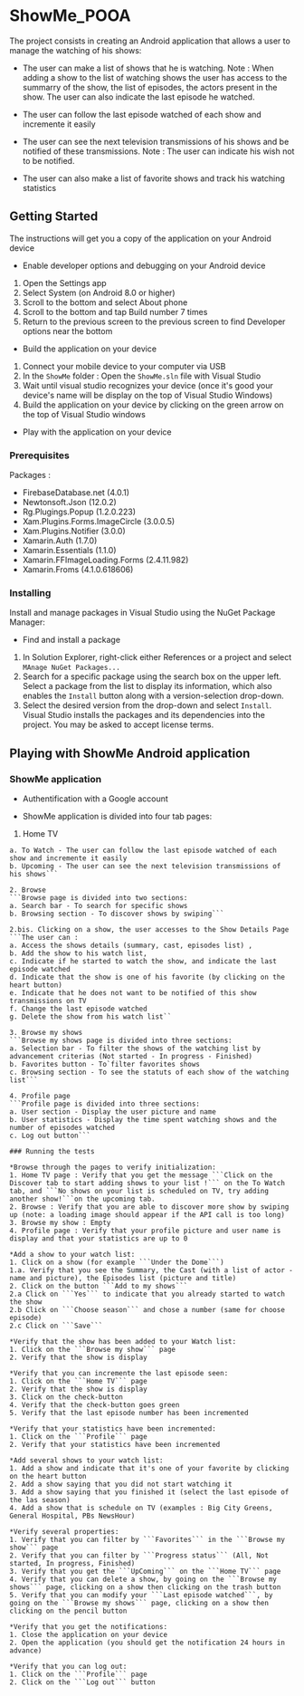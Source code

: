 # ShowMe_POOA

The project consists in creating an Android application that allows a user to manage the watching of his shows:

* The user can make a list of shows that he is watching.
Note : When adding a show to the list of watching shows the user has access to the summarry of the show, the list of episodes, the actors present in the show. The user can also indicate the last episode he watched.

* The user can follow the last episode watched of each show and incremente it easily

* The user can see the next television transmissions of his shows and be notified of these transmissions.
Note : The user can indicate his wish not to be notified.

* The user can also make a list of favorite shows and track his watching statistics

## Getting Started

 The instructions will get you a copy of the application on your Android device

 * Enable developer options and debugging on your Android device
 1. Open the Settings app
 2. Select System (on Android 8.0 or higher)
 3. Scroll to the bottom and select About phone
 4. Scroll to the bottom and tap Build number 7 times
 5. Return to the previous screen to the previous screen to find Developer options near the bottom

 * Build the application on your device
 1. Connect your mobile device to your computer via USB
 2. In the ```ShowMe``` folder : Open the ```ShowMe.sln``` file with Visual Studio
 3. Wait until visual studio recognizes your device (once it's good your device's name will be display on the top of Visual Studio Windows)
 4. Build the application on your device by clicking on the green arrow on the top of Visual Studio windows

 * Play with the application on your device

### Prerequisites

 Packages : 
 * FirebaseDatabase.net (4.0.1)
 * Newtonsoft.Json (12.0.2)
 * Rg.Plugings.Popup (1.2.0.223)
 * Xam.Plugins.Forms.ImageCircle (3.0.0.5)
 * Xam.Plugins.Notifier (3.0.0)
 * Xamarin.Auth (1.7.0)
 * Xamarin.Essentials (1.1.0)
 * Xamarin.FFImageLoading.Forms (2.4.11.982)
 * Xamarin.Froms (4.1.0.618606)

### Installing 

 Install and manage packages in Visual Studio using the NuGet Package Manager:

* Find and install a package
1. In Solution Explorer, right-click either References or a project and select ```MAnage NuGet Packages...```
2. Search for a specific package using the search box on the upper left. Select a package from the list to display its information, which also enables the ```Install``` button along with a version-selection drop-down.
3. Select the desired version from the drop-down and select ```Install```. Visual Studio installs the packages and its dependencies into the project. You may be asked to accept license terms. 


## Playing with ShowMe Android application

### ShowMe application

* Authentification with a Google account

* ShowMe application is divided into four tab pages:
1. Home TV 
```Home TV page is divided into two tab pages: 
a. To Watch - The user can follow the last episode watched of each show and incremente it easily
b. Upcoming - The user can see the next television transmissions of his shows```

2. Browse
```Browse page is divided into two sections:
a. Search bar - To search for specific shows
b. Browsing section - To discover shows by swiping```

2.bis. Clicking on a show, the user accesses to the Show Details Page
```The user can : 
a. Access the shows details (summary, cast, episodes list) , 
b. Add the show to his watch list, 
c. Indicate if he started to watch the show, and indicate the last episode watched
d. Indicate that the show is one of his favorite (by clicking on the heart button)
e. Indicate that he does not want to be notified of this show transmissions on TV
f. Change the last episode watched
g. Delete the show from his watch list``

3. Browse my shows
```Browse my shows page is divided into three sections:
a. Selection bar - To filter the shows of the watching list by advancement criterias (Not started - In progress - Finished)
b. Favorites button - To`filter favorites shows
c. Browsing section - To see the statuts of each show of the watching list```

4. Profile page
```Profile page is divided into three sections:
a. User section - Display the user picture and name
b. User statistics - Display the time spent watching shows and the number of episodes watched
c. Log out button```

### Running the tests

*Browse through the pages to verify initialization:
1. Home TV page : Verify that you get the message ```Click on the Discover tab to start adding shows to your list !``` on the To Watch tab, and ```No shows on your list is scheduled on TV, try adding another show!```on the upcoming tab.
2. Browse : Verify that you are able to discover more show by swiping up (note: a loading image should appear if the API call is too long)
3. Browse my show : Empty
4. Profile page : Verify that your profile picture and user name is display and that your statistics are up to 0

*Add a show to your watch list:
1. Click on a show (for example ```Under the Dome```) 
1.a. Verify that you see the Summary, the Cast (with a list of actor - name and picture), the Episodes list (picture and title)
2. Click on the button ```Add to my shows```
2.a Click on ```Yes``` to indicate that you already started to watch the show
2.b Click on ```Choose season``` and chose a number (same for choose episode)
2.c Click on ```Save```

*Verify that the show has been added to your Watch list:
1. Click on the ```Browse my show``` page 
2. Verify that the show is display

*Verify that you can incremente the last episode seen:
1. Click on the ```Home TV``` page 
2. Verify that the show is display 
3. Click on the check-button
4. Verify that the check-button goes green
5. Verify that the last episode number has been incremented

*Verify that your statistics have been incremented:
1. Click on the ```Profile``` page 
2. Verify that your statistics have been incremented

*Add several shows to your watch list:
1. Add a show and indicate that it's one of your favorite by clicking on the heart button
2. Add a show saying that you did not start watching it
3. Add a show saying that you finished it (select the last episode of the las season)
4. Add a show that is schedule on TV (examples : Big City Greens, General Hospital, PBs NewsHour)

*Verify several properties:
1. Verify that you can filter by ```Favorites``` in the ```Browse my show``` page
2. Verify that you can filter by ```Progress status``` (All, Not started, In progress, Finished)
3. Verify that you get the ```UpComing``` on the ```Home TV``` page
4. Verify that you can delete a show, by going on the ```Browse my shows``` page, clicking on a show then clicking on the trash button
5. Verify that you can modify your ```Last episode watched```, by going on the ```Browse my shows``` page, clicking on a show then clicking on the pencil button

*Verify that you get the notifications:
1. Close the application on your device
2. Open the application (you should get the notification 24 hours in advance)

*Verify that you can log out:
1. Click on the ```Profile``` page 
2. Click on the ```Log out``` button
